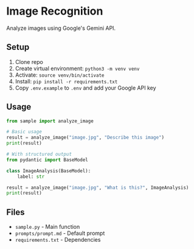 # Image Recognition

Analyze images using Google's Gemini API.

## Setup

1. Clone repo
2. Create virtual environment: `python3 -m venv venv`
3. Activate: `source venv/bin/activate`
4. Install: `pip install -r requirements.txt`
5. Copy `.env.example` to `.env` and add your Google API key

## Usage

```python
from sample import analyze_image

# Basic usage
result = analyze_image("image.jpg", "Describe this image")
print(result)

# With structured output
from pydantic import BaseModel

class ImageAnalysis(BaseModel):
    label: str

result = analyze_image("image.jpg", "What is this?", ImageAnalysis)
print(result)
```

## Files

- `sample.py` - Main function
- `prompts/prompt.md` - Default prompt
- `requirements.txt` - Dependencies